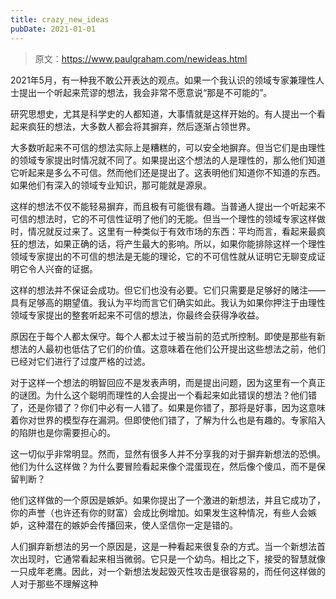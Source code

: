 ```yaml
---
title: crazy_new_ideas
pubDate: 2021-01-01
---
```


> 原文：https://www.paulgraham.com/newideas.html 

            
2021年5月，有一种我不敢公开表达的观点。如果一个我认识的领域专家兼理性人士提出一个听起来荒谬的想法，我会非常不愿意说“那是不可能的”。

研究思想史，尤其是科学史的人都知道，大事情就是这样开始的。有人提出一个看起来疯狂的想法，大多数人都会将其摒弃，然后逐渐占领世界。

大多数听起来不可信的想法实际上是糟糕的，可以安全地摒弃。但当它们是由理性的领域专家提出时情况就不同了。如果提出这个想法的人是理性的，那么他们知道它听起来是多么不可信。然而他们还是提出了。这表明他们知道你不知道的东西。如果他们有深入的领域专业知识，那可能就是源泉。

这样的想法不仅不能轻易摒弃，而且极有可能很有趣。当普通人提出一个听起来不可信的想法时，它的不可信性证明了他们的无能。但当一个理性的领域专家这样做时，情况就反过来了。这里有一种类似于有效市场的东西：平均而言，看起来最疯狂的想法，如果正确的话，将产生最大的影响。所以，如果你能排除这样一个理性领域专家提出的不可信的想法是无能的理论，它的不可信性就从证明它无聊变成证明它令人兴奋的证据。

这样的想法并不保证会成功。但它们也没有必要。它们只需要是足够好的赌注——具有足够高的期望值。我认为平均而言它们确实如此。我认为如果你押注于由理性领域专家提出的整套听起来不可信的想法，你最终会获得净收益。

原因在于每个人都太保守。每个人都太过于被当前的范式所控制。即使是那些有新想法的人最初也低估了它们的价值。这意味着在他们公开提出这些想法之前，他们已经对它们进行了过度严格的过滤。

对于这样一个想法的明智回应不是发表声明，而是提出问题，因为这里有一个真正的谜团。为什么这个聪明而理性的人会提出一个看起来如此错误的想法？他们错了，还是你错了？你们中必有一人错了。如果是你错了，那将是好事，因为这意味着你对世界的模型存在漏洞。但即使他们错了，了解为什么也是有趣的。专家陷入的陷阱也是你需要担心的。

这一切似乎非常明显。然而，显然有很多人并不分享我的对于摒弃新想法的恐惧。他们为什么这样做？为什么要冒险看起来像个混蛋现在，然后像个傻瓜，而不是保留判断？

他们这样做的一个原因是嫉妒。如果你提出了一个激进的新想法，并且它成功了，你的声誉（也许还有你的财富）会成比例增加。如果发生这种情况，有些人会嫉妒，这种潜在的嫉妒会传播回来，使人坚信你一定是错的。

人们摒弃新想法的另一个原因是，这是一种看起来很复杂的方式。当一个新想法首次出现时，它通常看起来相当微弱。它只是一个幼鸟。相比之下，接受的智慧就像一只成年老鹰。因此，对一个新想法发起毁灭性攻击是很容易的，而任何这样做的人对于那些不理解这种